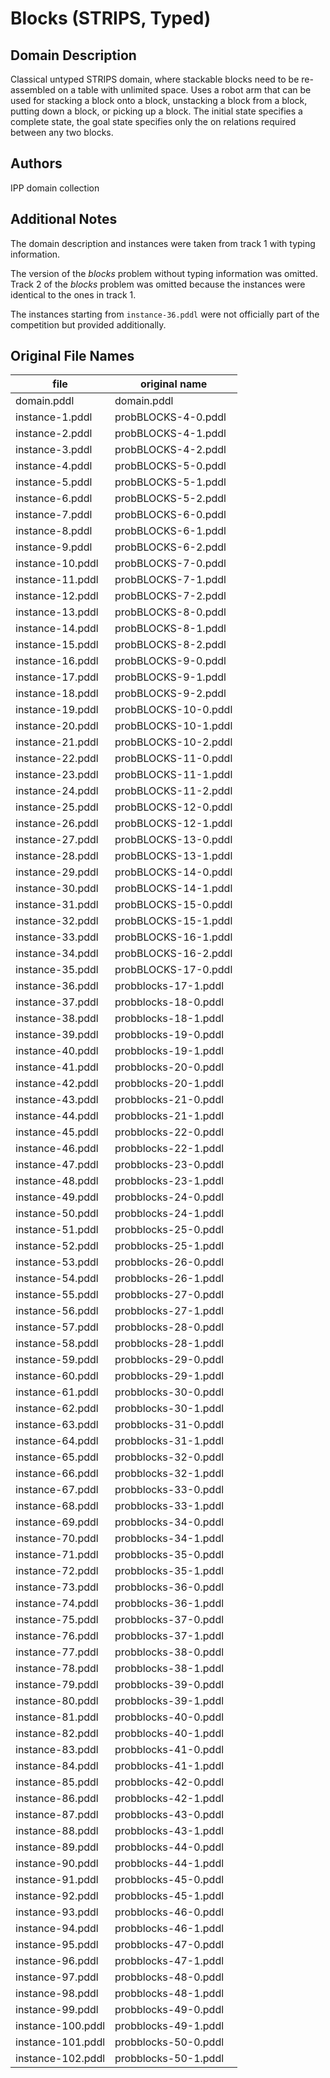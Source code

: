 # Blocks (STRIPS, Typed)

## Domain Description

Classical untyped STRIPS domain, where stackable blocks need to be re-assembled on a table with unlimited space.
Uses a robot arm that can be used for stacking a block onto a block, unstacking a block from a block, putting down a block, or picking up a block.
The initial state specifies a complete state, the goal state specifies only the on relations required between any two blocks.

## Authors

IPP domain collection

## Additional Notes

The domain description and instances were taken from track 1 with typing information.

The version of the *blocks* problem without typing information was omitted.
Track 2 of the *blocks* problem was omitted because the instances were identical to the ones in track 1.

The instances starting from `instance-36.pddl` were not officially part of the competition but provided additionally.

## Original File Names

| file              | original name        |
|-------------------|----------------------|
| domain.pddl       | domain.pddl          |
| instance-1.pddl   | probBLOCKS-4-0.pddl  |
| instance-2.pddl   | probBLOCKS-4-1.pddl  |
| instance-3.pddl   | probBLOCKS-4-2.pddl  |
| instance-4.pddl   | probBLOCKS-5-0.pddl  |
| instance-5.pddl   | probBLOCKS-5-1.pddl  |
| instance-6.pddl   | probBLOCKS-5-2.pddl  |
| instance-7.pddl   | probBLOCKS-6-0.pddl  |
| instance-8.pddl   | probBLOCKS-6-1.pddl  |
| instance-9.pddl   | probBLOCKS-6-2.pddl  |
| instance-10.pddl  | probBLOCKS-7-0.pddl  |
| instance-11.pddl  | probBLOCKS-7-1.pddl  |
| instance-12.pddl  | probBLOCKS-7-2.pddl  |
| instance-13.pddl  | probBLOCKS-8-0.pddl  |
| instance-14.pddl  | probBLOCKS-8-1.pddl  |
| instance-15.pddl  | probBLOCKS-8-2.pddl  |
| instance-16.pddl  | probBLOCKS-9-0.pddl  |
| instance-17.pddl  | probBLOCKS-9-1.pddl  |
| instance-18.pddl  | probBLOCKS-9-2.pddl  |
| instance-19.pddl  | probBLOCKS-10-0.pddl |
| instance-20.pddl  | probBLOCKS-10-1.pddl |
| instance-21.pddl  | probBLOCKS-10-2.pddl |
| instance-22.pddl  | probBLOCKS-11-0.pddl |
| instance-23.pddl  | probBLOCKS-11-1.pddl |
| instance-24.pddl  | probBLOCKS-11-2.pddl |
| instance-25.pddl  | probBLOCKS-12-0.pddl |
| instance-26.pddl  | probBLOCKS-12-1.pddl |
| instance-27.pddl  | probBLOCKS-13-0.pddl |
| instance-28.pddl  | probBLOCKS-13-1.pddl |
| instance-29.pddl  | probBLOCKS-14-0.pddl |
| instance-30.pddl  | probBLOCKS-14-1.pddl |
| instance-31.pddl  | probBLOCKS-15-0.pddl |
| instance-32.pddl  | probBLOCKS-15-1.pddl |
| instance-33.pddl  | probBLOCKS-16-1.pddl |
| instance-34.pddl  | probBLOCKS-16-2.pddl |
| instance-35.pddl  | probBLOCKS-17-0.pddl |
| instance-36.pddl  | probblocks-17-1.pddl |
| instance-37.pddl  | probblocks-18-0.pddl |
| instance-38.pddl  | probblocks-18-1.pddl |
| instance-39.pddl  | probblocks-19-0.pddl |
| instance-40.pddl  | probblocks-19-1.pddl |
| instance-41.pddl  | probblocks-20-0.pddl |
| instance-42.pddl  | probblocks-20-1.pddl |
| instance-43.pddl  | probblocks-21-0.pddl |
| instance-44.pddl  | probblocks-21-1.pddl |
| instance-45.pddl  | probblocks-22-0.pddl |
| instance-46.pddl  | probblocks-22-1.pddl |
| instance-47.pddl  | probblocks-23-0.pddl |
| instance-48.pddl  | probblocks-23-1.pddl |
| instance-49.pddl  | probblocks-24-0.pddl |
| instance-50.pddl  | probblocks-24-1.pddl |
| instance-51.pddl  | probblocks-25-0.pddl |
| instance-52.pddl  | probblocks-25-1.pddl |
| instance-53.pddl  | probblocks-26-0.pddl |
| instance-54.pddl  | probblocks-26-1.pddl |
| instance-55.pddl  | probblocks-27-0.pddl |
| instance-56.pddl  | probblocks-27-1.pddl |
| instance-57.pddl  | probblocks-28-0.pddl |
| instance-58.pddl  | probblocks-28-1.pddl |
| instance-59.pddl  | probblocks-29-0.pddl |
| instance-60.pddl  | probblocks-29-1.pddl |
| instance-61.pddl  | probblocks-30-0.pddl |
| instance-62.pddl  | probblocks-30-1.pddl |
| instance-63.pddl  | probblocks-31-0.pddl |
| instance-64.pddl  | probblocks-31-1.pddl |
| instance-65.pddl  | probblocks-32-0.pddl |
| instance-66.pddl  | probblocks-32-1.pddl |
| instance-67.pddl  | probblocks-33-0.pddl |
| instance-68.pddl  | probblocks-33-1.pddl |
| instance-69.pddl  | probblocks-34-0.pddl |
| instance-70.pddl  | probblocks-34-1.pddl |
| instance-71.pddl  | probblocks-35-0.pddl |
| instance-72.pddl  | probblocks-35-1.pddl |
| instance-73.pddl  | probblocks-36-0.pddl |
| instance-74.pddl  | probblocks-36-1.pddl |
| instance-75.pddl  | probblocks-37-0.pddl |
| instance-76.pddl  | probblocks-37-1.pddl |
| instance-77.pddl  | probblocks-38-0.pddl |
| instance-78.pddl  | probblocks-38-1.pddl |
| instance-79.pddl  | probblocks-39-0.pddl |
| instance-80.pddl  | probblocks-39-1.pddl |
| instance-81.pddl  | probblocks-40-0.pddl |
| instance-82.pddl  | probblocks-40-1.pddl |
| instance-83.pddl  | probblocks-41-0.pddl |
| instance-84.pddl  | probblocks-41-1.pddl |
| instance-85.pddl  | probblocks-42-0.pddl |
| instance-86.pddl  | probblocks-42-1.pddl |
| instance-87.pddl  | probblocks-43-0.pddl |
| instance-88.pddl  | probblocks-43-1.pddl |
| instance-89.pddl  | probblocks-44-0.pddl |
| instance-90.pddl  | probblocks-44-1.pddl |
| instance-91.pddl  | probblocks-45-0.pddl |
| instance-92.pddl  | probblocks-45-1.pddl |
| instance-93.pddl  | probblocks-46-0.pddl |
| instance-94.pddl  | probblocks-46-1.pddl |
| instance-95.pddl  | probblocks-47-0.pddl |
| instance-96.pddl  | probblocks-47-1.pddl |
| instance-97.pddl  | probblocks-48-0.pddl |
| instance-98.pddl  | probblocks-48-1.pddl |
| instance-99.pddl  | probblocks-49-0.pddl |
| instance-100.pddl | probblocks-49-1.pddl |
| instance-101.pddl | probblocks-50-0.pddl |
| instance-102.pddl | probblocks-50-1.pddl |
